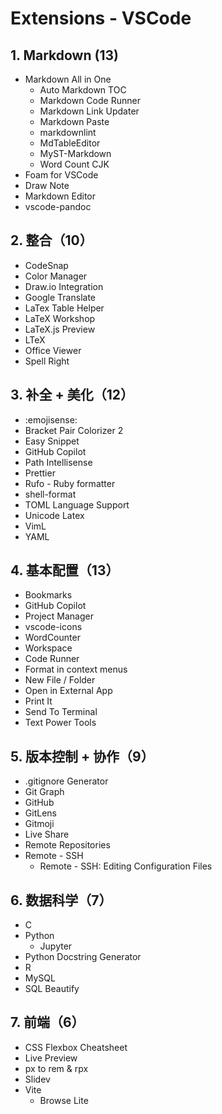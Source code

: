 # Extensions - VSCode

## 1. Markdown (13)

- Markdown All in One
  - Auto Markdown TOC
  - Markdown Code Runner
  - Markdown Link Updater
  - Markdown Paste
  - markdownlint
  - MdTableEditor
  - MyST-Markdown
  - Word Count CJK
- Foam for VSCode
- Draw Note
- Markdown Editor
- vscode-pandoc

## 2. 整合（10）

- CodeSnap
- Color Manager
- Draw.io Integration
- Google Translate
- LaTex Table Helper
- LaTeX Workshop
- LaTeX.js Preview
- LTeX
- Office Viewer
- Spell Right

## 3. 补全 + 美化（12）

- :emojisense:
- Bracket Pair Colorizer 2
- Easy Snippet
- GitHub Copilot
- Path Intellisense
- Prettier
- Rufo - Ruby formatter
- shell-format
- TOML Language Support
- Unicode Latex
- VimL
- YAML

## 4. 基本配置（13）

- Bookmarks
- GitHub Copilot
- Project Manager
- vscode-icons
- WordCounter
- Workspace
- Code Runner
- Format in context menus
- New File / Folder
- Open in External App
- Print It
- Send To Terminal
- Text Power Tools

## 5. 版本控制 + 协作（9）

- .gitignore Generator
- Git Graph
- GitHub
- GitLens
- Gitmoji
- Live Share
- Remote Repositories
- Remote - SSH
  - Remote - SSH: Editing Configuration Files

## 6. 数据科学（7）

- C
- Python
  - Jupyter
- Python Docstring Generator
- R
- MySQL
- SQL Beautify

## 7. 前端（6）

- CSS Flexbox Cheatsheet
- Live Preview
- px to rem & rpx
- Slidev
- Vite
  - Browse Lite
